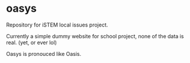 # oasys
Repository for iSTEM local issues project.

Currently a simple dummy website for school project, none of the data is real. (yet, or ever lol)

Oasys is pronouced like Oasis.
